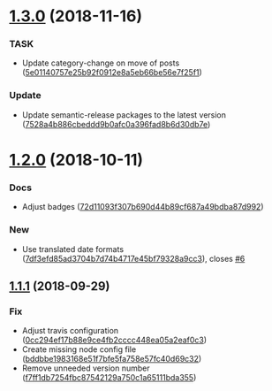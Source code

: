 # [1.3.0](https://github.com/breadlesscode/neos-blog/compare/v1.2.0...v1.3.0) (2018-11-16)


### TASK

* Update category-change on move of posts ([5e01140757e25b92f0912e8a5eb66be56e7f25f1](https://github.com/breadlesscode/neos-blog/commit/5e01140757e25b92f0912e8a5eb66be56e7f25f1))

### Update

* Update semantic-release packages to the latest version ([7528a4b886cbeddd9b0afc0a396fad8b6d30db7e](https://github.com/breadlesscode/neos-blog/commit/7528a4b886cbeddd9b0afc0a396fad8b6d30db7e))

# [1.2.0](https://github.com/breadlesscode/neos-blog/compare/v1.1.1...v1.2.0) (2018-10-11)


### Docs

* Adjust badges ([72d11093f307b690d44b89cf687a49bdba87d992](https://github.com/breadlesscode/neos-blog/commit/72d11093f307b690d44b89cf687a49bdba87d992))

### New

* Use translated date formats ([7df3efd85ad3704b7d74b4717e45bf79328a9cc3](https://github.com/breadlesscode/neos-blog/commit/7df3efd85ad3704b7d74b4717e45bf79328a9cc3)), closes [#6](https://github.com/breadlesscode/neos-blog/issues/6)

## [1.1.1](https://github.com/breadlesscode/neos-blog/compare/v1.1.0...v1.1.1) (2018-09-29)


### Fix

* Adjust travis configuration ([0cc294ef17b88e9ce4fb2cccc448ea05a2eaf0c3](https://github.com/breadlesscode/neos-blog/commit/0cc294ef17b88e9ce4fb2cccc448ea05a2eaf0c3))
* Create missing node config file ([bddbbe1983168e51f7bfe5fa758e57fc40d69c32](https://github.com/breadlesscode/neos-blog/commit/bddbbe1983168e51f7bfe5fa758e57fc40d69c32))
* Remove unneeded version number ([f7ff1db7254fbc87542129a750c1a65111bda355](https://github.com/breadlesscode/neos-blog/commit/f7ff1db7254fbc87542129a750c1a65111bda355))
